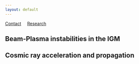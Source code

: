 ```yaml
---
layout: default
---
```

[Contact](./index.html)
&nbsp;
&nbsp;
[Research](./Research.html)


## Beam-Plasma instabilities in the IGM 



## Cosmic ray acceleration and propagation


